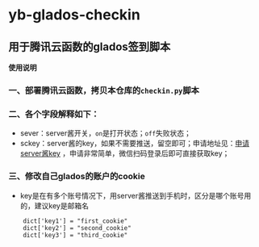 # yb-glados-checkin


## 用于腾讯云函数的glados签到脚本

**使用说明**

### 一、部署腾讯云函数，拷贝本仓库的`checkin.py`脚本

### 二、各个字段解释如下：

- sever：server酱开关，`on`是打开状态；`off`失败状态；
- sckey：server酱的key，如果不需要推送，留空即可；申请地址见：[申请server酱key](https://sct.ftqq.com/sendkey) ，申请非常简单，微信扫码登录后即可直接获取key；

### 三、修改自己glados的账户的cookie
-  key是在有多个账号情况下，用server酱推送到手机时，区分是哪个账号用的，建议key是邮箱名

```
    dict['key1'] = "first_cookie"
    dict['key2'] = "second_cookie"
    dict['key3'] = "third_cookie"
    
```
